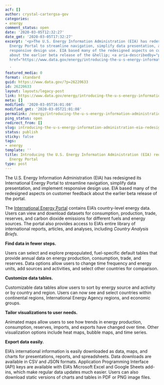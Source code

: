 ```yaml
---
acf: []
author: crystal-cartergsa-gov
categories:
- energy
comment_status: open
date: '2020-03-05T12:32:27'
date_gmt: '2020-03-05T17:32:27'
excerpt: '<p>The U.S. Energy Information Administration (EIA) has redesigned its International
  Energy Portal to streamline navigation, simplify data presentation, and implement
  responsive design use. EIA based many of the redesigned aspects on customer feedback
  about the earlier beta release of the &hellip; <a aria-describedby="post-title-26220633"
  href="https://www.data.gov/energy/introducing-the-u-s-energy-information-administration-eia-redesigned-international-energy-portal/">Continued</a></p>

  '
featured_media: 0
format: standard
guid: https://www.data.gov/?p=26220633
id: 26220633
layout: layouts/legacy-post
link: https://www.data.gov/energy/introducing-the-u-s-energy-information-administration-eia-redesigned-international-energy-portal/
meta: []
modified: '2020-03-05T16:01:08'
modified_gmt: '2020-03-05T21:01:08'
permalink: /energy/introducing-the-u-s-energy-information-administration-eia-redesigned-international-energy-portal/
ping_status: open
redirect_from: []
slug: introducing-the-u-s-energy-information-administration-eia-redesigned-international-energy-portal
status: publish
sticky: false
tags:
- energy
template: ''
title: Introducing the U.S. Energy Information Administration (EIA) redesigned International
  Energy Portal
type: post
---
```

The U.S. Energy Information Administration (EIA) has redesigned its International Energy Portal to streamline navigation, simplify data presentation, and implement responsive design use. EIA based many of the redesigned aspects on customer feedback about the earlier beta release of the portal.


The [International Energy Portal](https://www.eia.gov/international/overview/world) contains EIA’s country-level energy data. Users can view and download datasets for consumption, production, trade, reserves, and carbon dioxide emissions for different fuels and energy sources. The portal also provides access to EIA’s entire library of international reports, articles, and analyses, including *Country Analysis Briefs*.


**Find data in fewer steps.**


Users can select and explore prepopulated, fuel-specific default tables that provide annual data on energy production, consumption, trade, and reserves. Data options allow users to change time frequency and energy units, add sources and activities, and select other countries for comparison.


**Customize data tables.**


Customizable data tables allow users to sort by energy source and activity or by country and region. Users can now see and select countries within continental regions, International Energy Agency regions, and economic groups.


**Tailor visualizations to user needs.**


Animated maps allow users to see how trends in energy production, consumption, reserves, imports, and exports have changed over time. Other visualization options include heat maps, bubble maps, and time series.


**Export data easily.**


EIA’s international information is easily downloaded as data, maps, and charts for presentations, reports, and spreadsheets. Data downloads are available in CSV and JSON formats. Application Programming Interface (API) keys are available with EIA’s Microsoft Excel and Google Sheets add-ins, which make regular data updates much easier. Users can also download static versions of charts and tables in PDF or PNG image files.


